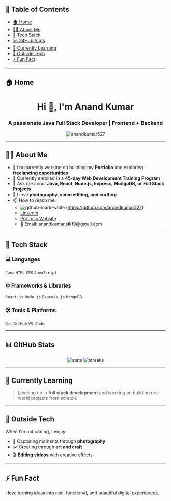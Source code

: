 ## 📌 Table of Contents

- [🏠 Home](#-home)
- [👨‍💻 About Me](#-about-me)
- [🚀 Tech Stack](#-tech-stack)
- [📊 GitHub Stats](#-github-stats)
- [🧠 Currently Learning](#-currently-learning)
- [🎨 Outside Tech](#-outside-tech)
- [⚡ Fun Fact](#-fun-fact)

---

## 🏠 Home

<h1 align="center">Hi 👋, I'm Anand Kumar</h1>
<h3 align="center">A passionate Java Full Stack Developer | Frontend + Backend</h3>

<p align="center">
  <img src="https://komarev.com/ghpvc/?username=anandkumar527&label=Profile%20views&color=0e75b6&style=flat" alt="anandkumar527" />
</p>

---

## 👨‍💻 About Me

- 🔭 I’m currently working on building my **Portfolio** and exploring **freelancing opportunities**  
- 🌱 Currently enrolled in a **45-day Web Development Training Program**
- 💬 Ask me about **Java, React, Node.js, Express, MongoDB, or Full Stack Projects**
- 📸 I love **photography, video editing, and crafting**
- 📫 How to reach me:  
  - ![github-mark-white](https://github.com/user-attachments/assets/0a2e402b-e6b1-41b1-a971-1f38c9499c9f)
(https://github.com/anandkumar527)  
  - [LinkedIn](https://www.linkedin.com/in/anand-kumar-a00604268/) 
  - [Portfolio Website](https://anandkumar527.github.io/Portfolio/) 
  - 📧 Email: anandkumar.sik19@gmail.com 

---

## 🚀 Tech Stack

### 💻 Languages
`Java` `HTML` `CSS` `JavaScript`

### ⚙️ Frameworks & Libraries
`React.js` `Node.js` `Express.js` `MongoDB`

### 🛠 Tools & Platforms
`Git` `GitHub` `VS Code` 

---


## 📊 GitHub Stats

<p align="center">
  <img src="https://github-readme-stats.vercel.app/api?username=anandkumar527&show_icons=true&theme=github_dark" alt="stats" />
  <img src="https://github-readme-streak-stats.herokuapp.com/?user=anandkumar527&theme=github-dark" alt="streaks" />
</p>

---

## 🧠 Currently Learning

> Leveling up in **full stack development** and working on building real-world projects from scratch.

---

## 🎨 Outside Tech

When I'm not coding, I enjoy:
- 📸 Capturing moments through **photography**
- ✂️ Creating through **art and craft**
- 🎬 **Editing videos** with creative effects

---

## ⚡ Fun Fact
I love turning ideas into real, functional, and beautiful digital experiences.
